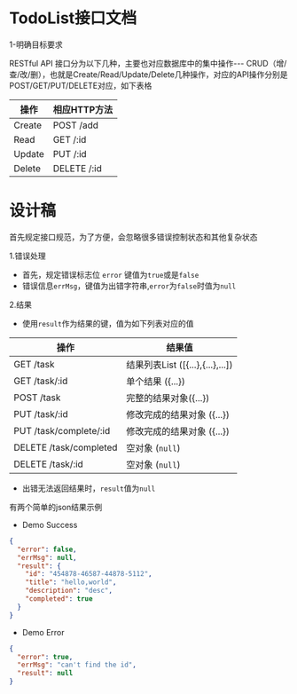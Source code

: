 # TodoList接口文档

1-明确目标要求

RESTful API 接口分为以下几种，主要也对应数据库中的集中操作---
CRUD（增/查/改/删），也就是Create/Read/Update/Delete几种操作，对应的API操作分别是POST/GET/PUT/DELETE对应，如下表格

操作|相应HTTP方法
-------|-------
Create | POST /add
Read | GET /:id
Update | PUT /:id
Delete | DELETE /:id

设计稿
=======

首先规定接口规范，为了方便，会忽略很多错误控制状态和其他复杂状态

1.错误处理

- 首先，规定错误标志位 `error` 键值为`true`或是`false` 
- 错误信息`errMsg`，键值为出错字符串,`error`为`false`时值为`null`

2.结果

- 使用`result`作为结果的键，值为如下列表对应的值

 操作|结果值
 ---|-----
 GET /task | 结果列表List  ([{...},{...},...])
 GET /task/:id | 单个结果 ({...})
 POST /task | 完整的结果对象({...})
 PUT /task/:id | 修改完成的结果对象 ({...})
 PUT /task/complete/:id | 修改完成的结果对象 ({...})
 DELETE /task/completed | 空对象 (`null`)
 DELETE /task/:id | 空对象 (`null`)
 
- 出错无法返回结果时，`result`值为`null` 


有两个简单的json结果示例

- Demo Success
```json
{
  "error": false,
  "errMsg": null,
  "result": {
    "id": "454878-46587-44878-5112",
    "title": "hello,world",
    "description": "desc",
    "completed": true
  }
}
```
- Demo Error
```json
{
  "error": true,
  "errMsg": "can't find the id",
  "result": null
}
```

